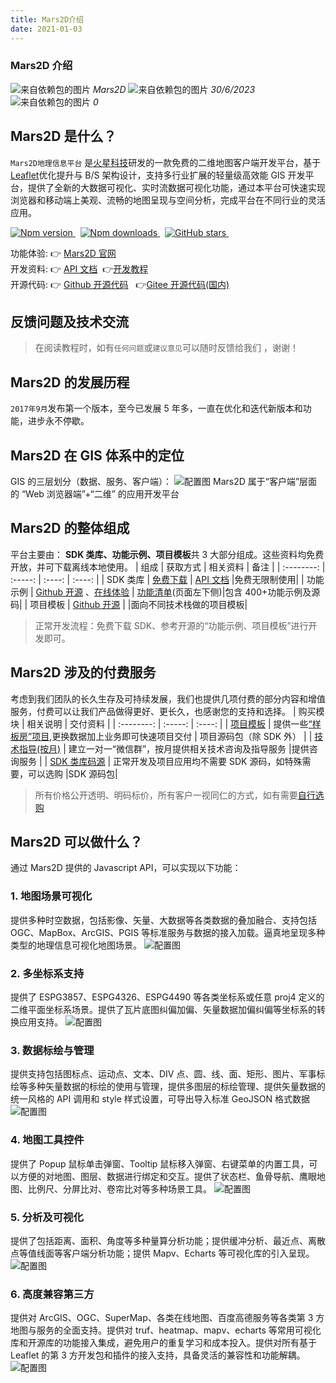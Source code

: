 ```yaml
---
title: Mars2D介绍
date: 2021-01-03
---
```


<h3> Mars2D 介绍 </h3>

<img class='images' src="../public/icon/yonghu.svg" alt="来自依赖包的图片">
<i class='text'>Mars2D</i>
<img class='imagess' src="../public/icon/shijian.svg" alt="来自依赖包的图片">
<i class='text'>30/6/2023</i>
<img class='imagess' src="../public/icon/liulan.svg" alt="来自依赖包的图片">
<i class='text'>0</i>

## Mars2D 是什么？

`Mars2D地理信息平台` 是[火星科技](http://marsgis.cn/)研发的一款免费的二维地图客户端开发平台，基于[Leaflet](https://leafletjs.com/)优化提升与 B/S 架构设计，支持多行业扩展的轻量级高效能 GIS 开发平台，提供了全新的大数据可视化、实时流数据可视化功能，通过本平台可快速实现浏览器和移动端上美观、流畅的地图呈现与空间分析，完成平台在不同行业的灵活应用。

<p>
<a target="_black" href="https://www.npmjs.com/package/mars2d">
<img alt="Npm version" src="https://img.shields.io/npm/v/mars2d.svg?style=flat&logo=npm&label=version"/>
</a>&nbsp;
<a target="_black" href="https://www.npmjs.com/package/mars2d">
<img alt="Npm downloads" src="https://img.shields.io/npm/dt/mars2d?style=flat&logo=npm">
</a>&nbsp;
<a target="_black" href="https://github.com/marsgis/mars2d">
<img alt="GitHub stars" src="https://img.shields.io/github/stars/marsgis/mars2d?style=flat&logo=github">
</a>&nbsp;
</p>

功能体验: 👉 [Mars2D 官网](http://mars2d.cn/)<br />
开发资料: 👉 [API 文档](http://mars2d.cn/api/Map.html)&nbsp; 👉[开发教程](http://mars2d.cn/dev/guide/)<br />
开源代码: 👉 [Github 开源代码](https://github.com/marsgis/mars2d)&nbsp;&nbsp; 👉[Gitee 开源代码(国内)](https://gitee.com/marsgis/mars2d)

## 反馈问题及技术交流

> 在阅读教程时，如有`任何问题`或`建议意见`可以随时反馈给我们 ，谢谢！

## Mars2D 的发展历程

`2017年9月`发布第一个版本，至今已发展 5 年多，一直在优化和迭代新版本和功能，进步永不停歇。

## Mars2D 在 GIS 体系中的定位

GIS 的三层划分（数据、服务、客户端）：
![配置图][1]
Mars2D 属于“客户端”层面的 “Web 浏览器端”+“二维” 的应用开发平台

## Mars2D 的整体组成

平台主要由： **SDK 类库、功能示例、项目模板**共 3 大部分组成。这些资料均免费开放，并可下载离线本地使用。
| 组成 | 获取方式 | 相关资料 | 备注 |
| :--------: | :-----: | :----: | :----: |
| SDK 类库 | [免费下载](/start/download.md) | [API 文档](http://mars2d.cn/apidoc.html#Map) |免费无限制使用|
| 功能示例 | [Github 开源](/mapIntel/open.md) 、[在线体验](http://marsgis.cn/example.html) | [功能清单](http://mars2d.cn/example.html)(页面左下侧)|包含 400+功能示例及源码|
| 项目模板 | [Github 开源](/mapIntel/open.md) | |面向不同技术栈做的项目模板|

> 正常开发流程：免费下载 SDK、参考开源的“功能示例、项目模板”进行开发即可。

## Mars2D 涉及的付费服务

考虑到我们团队的长久生存及可持续发展，我们也提供几项付费的部分内容和增值服务，付费可以让我们产品做得更好、更长久，也感谢您的支持和选择。
| 购买模块 | 相关说明 | 交付资料 |
| :--------: | :-----: | :----: |
| [项目模板](http://mall.marsgis.cn/#/product-list?platform=mars2d&category=project&type=) | 提供一些[“样板房”项目](http://mars2d.cn/template.html),更换数据加上业务即可快速项目交付 | 项目源码包（除 SDK 外） |
| [技术指导(按月)](http://mall.marsgis.cn/#/product/service-monthly) | 建立一对一“微信群”，按月提供相关技术咨询及指导服务 |提供咨询服务 |
| [SDK 类库码源](http://mall.marsgis.cn/#/product/mars2d-sdkcode) | 正常开发及项目应用均不需要 SDK 源码，如特殊需要，可以选购 |SDK 源码包|

> 所有价格公开透明、明码标价，所有客户一视同仁的方式，如有需要[自行选购](http://mall.marsgis.cn/#/product-list?platform=mars2d&category=&type=)

## Mars2D 可以做什么？

通过 Mars2D 提供的 Javascript API，可以实现以下功能：

### 1. 地图场景可视化

提供多种时空数据，包括影像、矢量、大数据等各类数据的叠加融合、支持包括 OGC、MapBox、ArcGIS、PGIS 等标准服务与数据的接入加载。逼真地呈现多种类型的地理信息可视化地图场景。
![配置图][2]

### 2. 多坐标系支持

提供了 ESPG3857、ESPG4326、ESPG4490 等各类坐标系或任意 proj4 定义的二维平面坐标系场景。提供了瓦片底图纠偏加偏、矢量数据加偏纠偏等坐标系的转换应用支持。
![配置图][3]

### 3. 数据标绘与管理

提供支持包括图标点、运动点、文本、DIV 点、圆、线、面、矩形、图片、军事标绘等多种矢量数据的标绘的使用与管理，提供多图层的标绘管理、提供矢量数据的统一风格的 API 调用和 style 样式设置，可导出导入标准 GeoJSON 格式数据
![配置图][4]

### 4. 地图工具控件

提供了 Popup 鼠标单击弹窗、Tooltip 鼠标移入弹窗、右键菜单的内置工具，可以方便的对地图、图层、数据进行绑定和交互。提供了状态栏、鱼骨导航、鹰眼地图、比例尺、分屏比对、卷帘比对等多种场景工具。
![配置图][5]

### 5. 分析及可视化

提供了包括距离、面积、角度等多种量算分析功能；提供缓冲分析、最近点、离散点等值线面等客户端分析功能；提供 Mapv、Echarts 等可视化库的引入呈现。
![配置图][6]

### 6. 高度兼容第三方

提供对 ArcGIS、OGC、SuperMap、各类在线地图、百度高德服务等各类第 3 方地图与服务的全面支持。提供对 truf、heatmap、mapv、echarts 等常用可视化库和开源库的功能接入集成，避免用户的重复学习和成本投入。提供对所有基于 Leaflet 的第 3 方开发包和插件的接入支持，具备灵活的兼容性和功能解耦。
![配置图][7]

[1]: ../public/image/start-architecture-gis.jpg
[2]: ../public/image/gn-1.jpg
[3]: ../public/image/gn-2.jpg
[4]: ../public/image/gn-3.jpg
[5]: ../public/image/gn-4.jpg
[6]: ../public/image/gn-6.jpg
[7]: ../public/image/gn-7.jpg